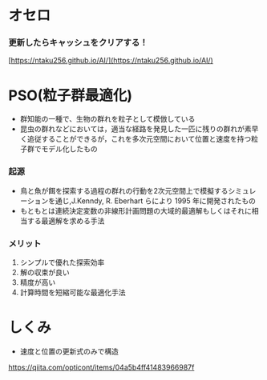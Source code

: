 # オセロ
### 更新したらキャッシュをクリアする！
[https://ntaku256.github.io/AI/](https://ntaku256.github.io/AI/)

# PSO(粒子群最適化)
- 群知能の一種で、生物の群れを粒子として模倣している
- 昆虫の群れなどにおいては，適当な経路を発見した一匹に残りの群れが素早く追従することができるが，これを多次元空間において位置と速度を持つ粒子群でモデル化したもの

### 起源
- 鳥と魚が餌を探索する過程の群れの行動を2次元空間上で模擬するシミュレーションを通じ,J.Kenndy, R. Eberhart らにより 1995 年に開発されたもの
- もともとは連続決定変数の非線形計画問題の大域的最適解もしくはそれに相当する最適解を求める手法

### メリット
1. シンプルで優れた探索効率
2. 解の収束が良い
3. 精度が高い
4. 計算時間を短縮可能な最適化手法

# しくみ
- 速度と位置の更新式のみで構造

https://qiita.com/opticont/items/04a5b4ff41483966987f


